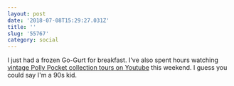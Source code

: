 ```yaml
---
layout: post
date: '2018-07-08T15:29:27.031Z'
title: ''
slug: '55767'
category: social
---
```

I just had a frozen Go-Gurt for breakfast. I&#39;ve also spent hours watching [vintage Polly Pocket collection tours on Youtube](https://www.youtube.com/watch?v=4jU6IklZoLU) this weekend. I guess you could say I&#39;m a 90s kid.
